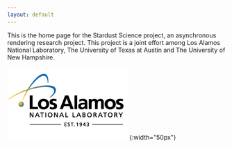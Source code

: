 ```yaml
---
layout: default
---
```


This is the home page for the Stardust Science project, an asynchronous
rendering research project. This project is a joint effort among Los Alamos
National Laboratory, The University of Texas at Austin and The University of New
Hampshire.

![logo](/assets/lanl-logo-footer.png){:width="50px"}

